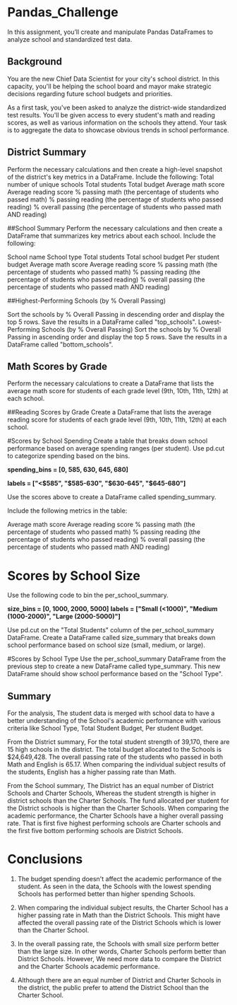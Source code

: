 # Pandas_Challenge

In this assignment, you’ll create and manipulate Pandas DataFrames to analyze school and standardized test data.

## Background
You are the new Chief Data Scientist for your city's school district. In this capacity, 
you'll be helping the school board and mayor make strategic decisions regarding future school budgets and priorities.

As a first task, you've been asked to analyze the district-wide standardized test results. 
You'll be given access to every student's math and reading scores, as well as various information on the schools they attend. 
Your task is to aggregate the data to showcase obvious trends in school performance.

## District Summary
Perform the necessary calculations and then create a high-level snapshot of the district's key metrics in a DataFrame.
Include the following:
Total number of unique schools
Total students
Total budget
Average math score
Average reading score
% passing math (the percentage of students who passed math)
% passing reading (the percentage of students who passed reading)
% overall passing (the percentage of students who passed math AND reading)

##School Summary
Perform the necessary calculations and then create a DataFrame that summarizes key metrics about each school.
Include the following:

School name
School type
Total students
Total school budget
Per student budget
Average math score
Average reading score
% passing math (the percentage of students who passed math)
% passing reading (the percentage of students who passed reading)
% overall passing (the percentage of students who passed math AND reading)

##Highest-Performing Schools (by % Overall Passing)

Sort the schools by % Overall Passing in descending order and display the top 5 rows.
Save the results in a DataFrame called "top_schools".
Lowest-Performing Schools (by % Overall Passing)
Sort the schools by % Overall Passing in ascending order and display the top 5 rows.
Save the results in a DataFrame called "bottom_schools".

## Math Scores by Grade
Perform the necessary calculations to create a DataFrame that lists the average math score for students of each grade level (9th, 10th, 11th, 12th) at each school.

##Reading Scores by Grade
Create a DataFrame that lists the average reading score for students of each grade level (9th, 10th, 11th, 12th) at each school.

#Scores by School Spending
Create a table that breaks down school performance based on average spending ranges (per student).
Use pd.cut to categorize spending based on the bins.


**spending_bins = [0, 585, 630, 645, 680]**

**labels = ["<$585", "$585-630", "$630-645", "$645-680"]**

Use the scores above to create a DataFrame called spending_summary.

Include the following metrics in the table:

Average math score
Average reading score
% passing math (the percentage of students who passed math)
% passing reading (the percentage of students who passed reading)
% overall passing (the percentage of students who passed math AND reading)

# Scores by School Size
Use the following code to bin the per_school_summary.

**size_bins = [0, 1000, 2000, 5000]**
**labels = ["Small (<1000)", "Medium (1000-2000)", "Large (2000-5000)"]**

Use pd.cut on the "Total Students" column of the per_school_summary DataFrame.
Create a DataFrame called size_summary that breaks down school performance based on school size (small, medium, or large).

#Scores by School Type
Use the per_school_summary DataFrame from the previous step to create a new DataFrame called type_summary.
This new DataFrame should show school performance based on the "School Type".

## Summary 

For the analysis, The student data is merged with school data to have a better understanding of the School's academic performance
with various criteria like School Type,  Total Student Budget, Per student Budget.

From the District summary, For the total student strength of 39,170, there are 15 high schools in the district. 
The total budget allocated to the Schools is $24,649,428. The overall passing rate of the students who passed in both Math and English is 65.17.
 When comparing the individual subject results of the students, English has a higher passing rate than Math.

From the School summary, The District has an equal number of District  Schools and  Charter Schools, Whereas the student strength is
 higher in district schools than the Charter Schools.
The fund allocated per student for the District schools is higher than the Charter Schools.
When comparing the academic performance, the Charter Schools have a higher overall passing rate. 
That is first five highest performing schools are Charter schools and the first five bottom performing schools are District Schools.

# Conclusions
1. The budget spending doesn't affect the academic performance of the student. As seen in the data, the Schools with the lowest 
spending Schools has performed better than higher spending Schools.

2. When comparing the individual subject results, the Charter School has a higher passing rate in Math than the District Schools.
 This might have affected the overall passing rate of the District Schools which is lower than the Charter School.

3. In the overall passing rate, the Schools with small size perform better than the large size.
In other words, Charter Schools perform better than District Schools. 
However, We need more data to compare the District and the Charter Schools academic performance.
 4. Although there are an equal number of District and Charter Schools in the district, the public prefer to attend the District School 
than the Charter School.





